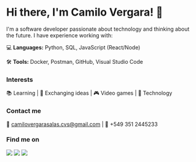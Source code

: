 # Hi there, I'm Camilo Vergara! 👋

I'm a software developer passionate about technology and thinking about the future. I have experience working with:

💻 **Languages:** 
Python, SQL, JavaScript (React/Node)

🛠️ **Tools:** 
Docker, Postman, GitHub, Visual Studio Code

### Interests

📚 Learning | 💬 Exchanging ideas | 🎮 Video games | 🚀 Technology

### Contact me

📧 camilovergarasalas.cvs@gmail.com | 📱 +549 351 2445233

### Find me on

[![](https://img.shields.io/badge/LinkedIn-Camilo%20Vergara-blue?style=flat-square&logo=linkedin&labelColor=blue&link=https://www.linkedin.com/in/camilo-vs/)](https://www.linkedin.com/in/camilo-vs/)
[![](https://img.shields.io/badge/Twitter-MrChrov-blue?style=flat-square&logo=twitter&labelColor=blue&link=https://twitter.com/MrChrov)](https://twitter.com/MrChrov)
[![](https://img.shields.io/badge/Instagram-camilo__evs-blue?style=flat-square&logo=instagram&labelColor=blue&link=https://www.instagram.com/camilo_evs/)](https://www.instagram.com/camilo_evs/)
